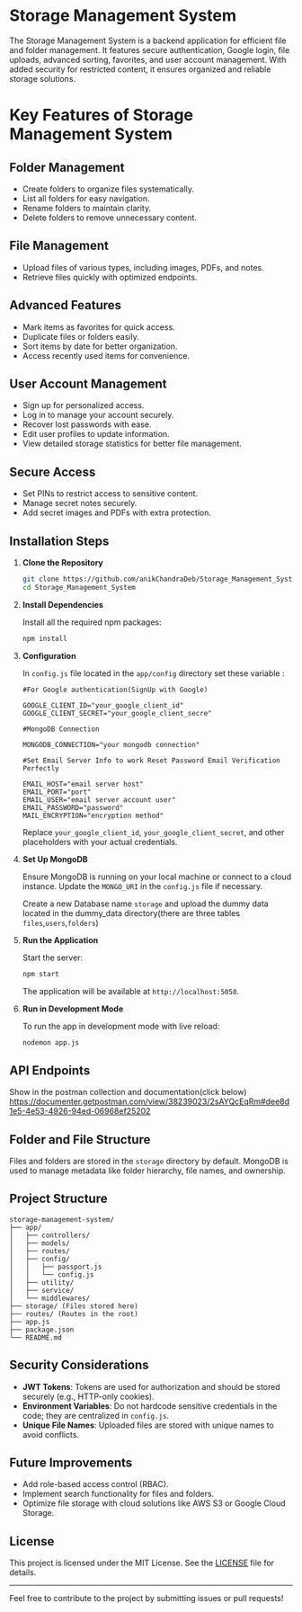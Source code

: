 # Storage Management System

The Storage Management System is a backend application for efficient file and folder management. It features secure authentication, Google login, file uploads, advanced sorting, favorites, and user account management. With added security for restricted content, it ensures organized and reliable storage solutions.


# Key Features of Storage Management System

## Folder Management  
- Create folders to organize files systematically.  
- List all folders for easy navigation.  
- Rename folders to maintain clarity.  
- Delete folders to remove unnecessary content.  

## File Management  
- Upload files of various types, including images, PDFs, and notes.  
- Retrieve files quickly with optimized endpoints.  

## Advanced Features  
- Mark items as favorites for quick access.  
- Duplicate files or folders easily.  
- Sort items by date for better organization.  
- Access recently used items for convenience.  

## User Account Management  
- Sign up for personalized access.  
- Log in to manage your account securely.  
- Recover lost passwords with ease.  
- Edit user profiles to update information.  
- View detailed storage statistics for better file management.  

## Secure Access  
- Set PINs to restrict access to sensitive content.  
- Manage secret notes securely.  
- Add secret images and PDFs with extra protection.  



## Installation Steps

1. **Clone the Repository**

   ```bash
   git clone https://github.com/anikChandraDeb/Storage_Management_System
   cd Storage_Management_System
   ```

2. **Install Dependencies**

   Install all the required npm packages:

   ```bash
   npm install
   ```

3. **Configuration**

   In  `config.js` file located in the `app/config` directory set these variable :

   ```
   #For Google authentication(SignUp with Google)

   GOOGLE_CLIENT_ID="your_google_client_id"
   GOOGLE_CLIENT_SECRET="your_google_client_secre"
   
   #MongoDB Connection

   MONGODB_CONNECTION="your mongodb connection"
   
   #Set Email Server Info to work Reset Password Email Verification Perfectly

   EMAIL_HOST="email server host"
   EMAIL_PORT="port"
   EMAIL_USER="email server account user"
   EMAIL_PASSWORD="password"
   MAIL_ENCRYPTION="encryption method"
   ```

   Replace `your_google_client_id`, `your_google_client_secret`, and other placeholders with your actual credentials.

4. **Set Up MongoDB**

   Ensure MongoDB is running on your local machine or connect to a cloud instance. Update the `MONGO_URI` in the `config.js` file if necessary.

   Create a new Database name `storage` and upload the dummy data located in the dummy_data directory(there are three tables `files`,`users`,`folders`)

5. **Run the Application**

   Start the server:

   ```bash
   npm start
   ```

   The application will be available at `http://localhost:5050`.

6. **Run in Development Mode**

   To run the app in development mode with live reload:

   ```bash
   nodemon app.js
   ```

## API Endpoints
Show in the postman collection and documentation(click below)
https://documenter.getpostman.com/view/38239023/2sAYQcEqRm#dee8d1e5-4e53-4926-94ed-06968ef25202

## Folder and File Structure

Files and folders are stored in the `storage` directory by default. MongoDB is used to manage metadata like folder hierarchy, file names, and ownership.

## Project Structure

```
storage-management-system/
├── app/
│   ├── controllers/
│   ├── models/
│   ├── routes/
│   ├── config/
│   │   ├── passport.js
│   │   └── config.js
│   ├── utility/
│   ├── service/
│   └── middlewares/
├── storage/ (Files stored here)
├── routes/ (Routes in the root)
├── app.js
├── package.json
└── README.md
```

## Security Considerations

- **JWT Tokens**: Tokens are used for authorization and should be stored securely (e.g., HTTP-only cookies).
- **Environment Variables**: Do not hardcode sensitive credentials in the code; they are centralized in `config.js`.
- **Unique File Names**: Uploaded files are stored with unique names to avoid conflicts.

## Future Improvements

- Add role-based access control (RBAC).
- Implement search functionality for files and folders.
- Optimize file storage with cloud solutions like AWS S3 or Google Cloud Storage.

## License

This project is licensed under the MIT License. See the [LICENSE](LICENSE) file for details.

---

Feel free to contribute to the project by submitting issues or pull requests!
